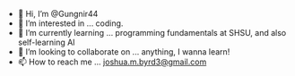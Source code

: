 - 👋 Hi, I’m @Gungnir44
- 👀 I’m interested in ... coding.
- 🌱 I’m currently learning ... programming fundamentals at SHSU, and also self-learning AI
- 💞️ I’m looking to collaborate on ... anything, I wanna learn!
- 📫 How to reach me ... joshua.m.byrd3@gmail.com

<!---
Gungnir44/Gungnir44 is a ✨ special ✨ repository because its `README.md` (this file) appears on your GitHub profile.
You can click the Preview link to take a look at your changes.
--->
